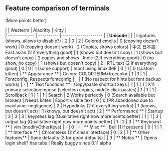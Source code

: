 Feature comparison of terminals
--


(More points better)

|                                                                    | Wezterm	               | Alacritty              | Kitty |                    
| -------------          											  | ----------             | -------------------- |
| **Unicode**                                                         |                        |
| Ligatures (shows, allows to disable?)                               | 2                      | 0                      | 2
| Colored emojis                                                      | 0 (copying doesn't work) | 0 (copying doesn't work) | 2 (Copies, shows colors)
| 中文  日本語 East asian (2 if everything good)                      | 1 (shows but doesn't copy) | 1 (shows but doesn't copy) | 2 copies and shows
| Indic                       (2 if everything good)                  | 0 (no show, no copy)   |  1 (shows but doesn't copy) | 2 
| RTL text (2 if everything good)                                     | 0                      | 0  | 1 (some support)
| Input using linux IME                                               | 0                      | 1                     | 0 (custom kitten)
| ** Appearance **
| Colors: COLORTERM=truecolor                                         | 1                       | 1 | 1
| Fontconfig: Respects fontconfig                                     | -                       | 1 (No respect for hints but font backup works) | -
| ** Text functions **
| Copy/paste shortcut keys                                            | 1                      | 1 | 1
| X11 primary selection mouse (selection copies, middle click pastes) | 1                      | 1 | 1 
| Scrollback                                                          | 1                      | 1 | 1
| Search                                                              | 2 Works perfectly      | 0 (Search available but broken) | Needs kitten
| Export visible text                                                 |                    0   | 0 (PR abandoned due to maintainer negligence) | 2
| Hyperlinks (2 if everything works)                                  | 1 (knows, but doesn't act)  | 1 (knows, but doesn't act) | 2
| ** Performance **
| Startup                                                             | 3                      | 3 | 3 
| keypress lag (Qualitative right now more points better)			  | 1                      | 1 | 3 
| output lag   (Qualitative right now more points better)             | 1                      | 2 | 3
| ** Keyboard **
| vim (modifyOtherKeys)                                               | -                       | 0 | -
| ** Misc **
| Bell (1 if present)                                                 | 0                       | 1 | 1
| ** Interface **
| Chromeless (2 if clean interface)                                   | 0                       | 2 | 1
| ** Other features**
| Sane defaults	(3 for good defaults)							      |						   | 3 
| ** Notes **                                                         | Opens login shell? has tabs    | Really buggy since 0.11 alpha 


